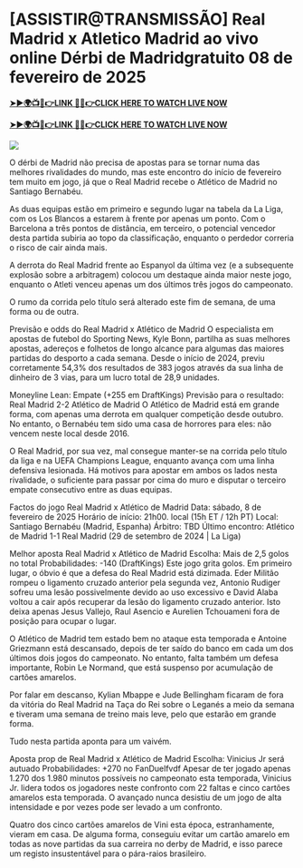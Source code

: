 # [ASSISTIR@TRANSMISSÃO] Real Madrid x Atletico Madrid ao vivo online Dérbi de Madridgratuito 08 de fevereiro de 2025


**[➤►🌍📺📱👉LINK 🔴✅👉CLICK HERE TO WATCH LIVE NOW](http://ultravibetv.com/soccer-pm-zit/?v=Jr+Git)**

**[➤►🌍📺📱👉LINK 🔴✅👉CLICK HERE TO WATCH LIVE NOW](http://ultravibetv.com/soccer-pm-zit/?v=Jr+Git)**

[![](https://blogger.googleusercontent.com/img/b/R29vZ2xl/AVvXsEgw86QcRTQHa_0UF_R0Ce_BfmEP5mTpVruRVIlWCPMMqp8oWxkzZavuKovDSK7oHt7t7csMbgy3jKUoCHU7kED_YXGoogHBc3NxSi3Jurev7bBa3b51d-V1n3mFx857KlyS0FiziJpcUdJgJFovmDw3IASQPNDjw8eVi3p9JbVffFfUQEfkj3-qYllz/s686/soccer.gif)](http://ultravibetv.com/soccer-pm-zit/?v=Jr+Git)

O dérbi de Madrid não precisa de apostas para se tornar numa das melhores rivalidades do mundo, mas este encontro do início de fevereiro tem muito em jogo, já que o Real Madrid recebe o Atlético de Madrid no Santiago Bernabéu.

As duas equipas estão em primeiro e segundo lugar na tabela da La Liga, com os Los Blancos a estarem à frente por apenas um ponto. Com o Barcelona a três pontos de distância, em terceiro, o potencial vencedor desta partida subiria ao topo da classificação, enquanto o perdedor correria o risco de cair ainda mais.

A derrota do Real Madrid frente ao Espanyol da última vez (e a subsequente explosão sobre a arbitragem) colocou um destaque ainda maior neste jogo, enquanto o Atleti venceu apenas um dos últimos três jogos do campeonato.

O rumo da corrida pelo título será alterado este fim de semana, de uma forma ou de outra.

Previsão e odds do Real Madrid x Atlético de Madrid
O especialista em apostas de futebol do Sporting News, Kyle Bonn, partilha as suas melhores apostas, adereços e folhetos de longo alcance para algumas das maiores partidas do desporto a cada semana. Desde o início de 2024, previu corretamente 54,3% dos resultados de 383 jogos através da sua linha de dinheiro de 3 vias, para um lucro total de 28,9 unidades.

Moneyline Lean: Empate (+255 em DraftKings)
Previsão para o resultado: Real Madrid 2-2 Atlético de Madrid
O Atlético de Madrid está em grande forma, com apenas uma derrota em qualquer competição desde outubro. No entanto, o Bernabéu tem sido uma casa de horrores para eles: não vencem neste local desde 2016.

O Real Madrid, por sua vez, mal consegue manter-se na corrida pelo título da liga e na UEFA Champions League, enquanto avança com uma linha defensiva lesionada. Há motivos para apostar em ambos os lados nesta rivalidade, o suficiente para passar por cima do muro e disputar o terceiro empate consecutivo entre as duas equipas.

Factos do jogo Real Madrid x Atlético de Madrid
Data: sábado, 8 de fevereiro de 2025
Horário de início: 21h00. local (15h ET / 12h PT)
Local: Santiago Bernabéu (Madrid, Espanha)
Árbitro: TBD
Último encontro: Atlético de Madrid 1-1 Real Madrid (29 de setembro de 2024 | La Liga)

Melhor aposta Real Madrid x Atlético de Madrid
Escolha: Mais de 2,5 golos no total
Probabilidades: -140 (DraftKings)
Este jogo grita golos. Em primeiro lugar, o óbvio é que a defesa do Real Madrid está dizimada. Eder Militão rompeu o ligamento cruzado anterior pela segunda vez, Antonio Rudiger sofreu uma lesão possivelmente devido ao uso excessivo e David Alaba voltou a cair após recuperar da lesão do ligamento cruzado anterior. Isto deixa apenas Jesus Vallejo, Raul Asencio e Aurelien Tchouameni fora de posição para ocupar o lugar.

O Atlético de Madrid tem estado bem no ataque esta temporada e Antoine Griezmann está descansado, depois de ter saído do banco em cada um dos últimos dois jogos do campeonato. No entanto, falta também um defesa importante, Robin Le Normand, que está suspenso por acumulação de cartões amarelos.

Por falar em descanso, Kylian Mbappe e Jude Bellingham ficaram de fora da vitória do Real Madrid na Taça do Rei sobre o Leganés a meio da semana e tiveram uma semana de treino mais leve, pelo que estarão em grande forma.

Tudo nesta partida aponta para um vaivém.

Aposta prop de Real Madrid x Atlético de Madrid
Escolha: Vinicius Jr será autuado
Probabilidades: +270 no FanDuelfvdf
Apesar de ter jogado apenas 1.270 dos 1.980 minutos possíveis no campeonato esta temporada, Vinicius Jr. lidera todos os jogadores neste confronto com 22 faltas e cinco cartões amarelos esta temporada. O avançado nunca desistiu de um jogo de alta intensidade e por vezes pode ser levado a um confronto.

Quatro dos cinco cartões amarelos de Vini esta época, estranhamente, vieram em casa. De alguma forma, conseguiu evitar um cartão amarelo em todas as nove partidas da sua carreira no derby de Madrid, e isso parece um registo insustentável para o pára-raios brasileiro.

